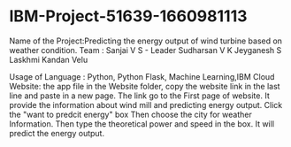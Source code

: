 # IBM-Project-51639-1660981113
Name of the Project:Predicting the energy output of wind turbine based on weather condition.
Team : Sanjai V S - Leader
       Sudharsan V K 
       Jeyganesh S
       Laskhmi Kandan Velu
       
Usage of Language : Python, Python Flask, Machine Learning,IBM Cloud
Website: the app file in the Website folder, copy the website link in the last line and paste in a new page.
The link go to the First page of website. It provide the information about wind mill and predicting energy output.
Click the "want to predcit energy" box
Then choose the city for weather Information.
Then type the theoretical power and speed in the box.
It will predict the energy output.

